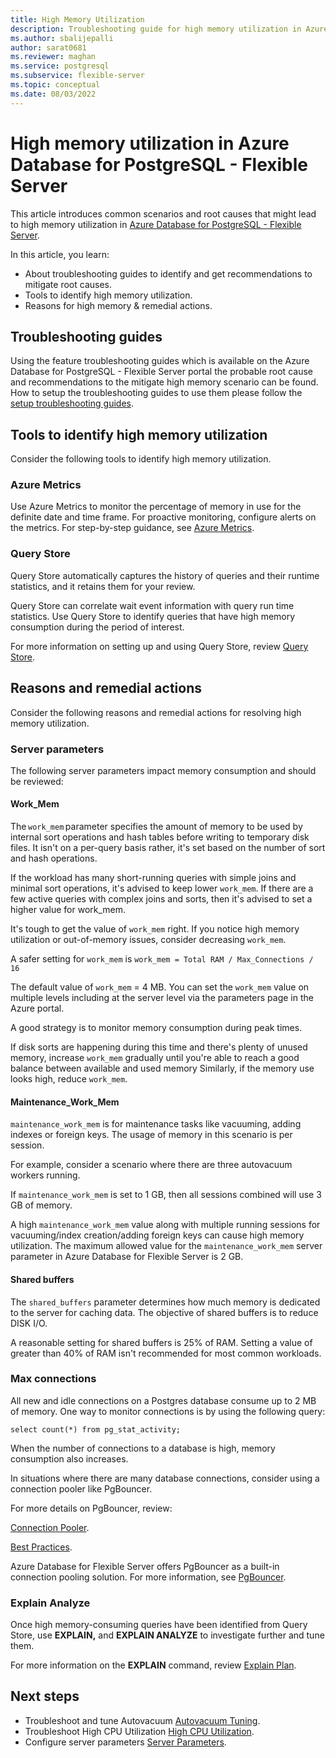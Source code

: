 ```yaml
---
title: High Memory Utilization
description: Troubleshooting guide for high memory utilization in Azure Database for PostgreSQL - Flexible Server
ms.author: sbalijepalli
author: sarat0681
ms.reviewer: maghan
ms.service: postgresql
ms.subservice: flexible-server
ms.topic: conceptual
ms.date: 08/03/2022
---
```


# High memory utilization in Azure Database for PostgreSQL - Flexible Server

This article introduces common scenarios and root causes that might lead to high memory utilization in [Azure Database for PostgreSQL - Flexible Server](overview.md). 

In this article, you learn: 

- About troubleshooting guides to identify and get recommendations to mitigate root causes.
- Tools to identify high memory utilization.
- Reasons for high memory & remedial actions.

## Troubleshooting guides

Using the feature troubleshooting guides which is available on the Azure Database for PostgreSQL - Flexible Server portal the probable root cause and recommendations to the mitigate high memory scenario can be found. How to setup the troubleshooting guides to use them please follow the [setup troubleshooting guides](how-to-troubleshooting-guides.md).

## Tools to identify high memory utilization 

Consider the following tools to identify high memory utilization. 

### Azure Metrics

Use Azure Metrics to monitor the percentage of memory in use for the definite date and time frame. 
For proactive monitoring, configure alerts on the metrics. For step-by-step guidance, see [Azure Metrics](./howto-alert-on-metrics.md).


### Query Store

Query Store automatically captures the history of queries and their runtime statistics, and it retains them for your review. 

Query Store can correlate wait event information with query run time statistics. Use Query Store to identify queries that have high memory consumption during the period of interest. 

For more information on setting up and using Query Store, review [Query Store](./concepts-query-store.md).

## Reasons and remedial actions

Consider the following reasons and remedial actions for resolving high memory utilization. 

### Server parameters

The following server parameters impact memory consumption and should be reviewed:

#### Work_Mem  

The `work_mem` parameter specifies the amount of memory to be used by internal sort operations and hash tables before writing to temporary disk files. It isn't on a per-query basis rather, it's set based on the number of sort and hash operations. 


If the workload has many short-running queries with simple joins and minimal sort operations, it's advised to keep lower `work_mem`. If there are a few active queries with complex joins and sorts, then it's advised to set a higher value for work_mem. 

It's tough to get the value of `work_mem` right.  If you notice high memory utilization or out-of-memory issues, consider decreasing `work_mem`. 

A safer setting for `work_mem` is `work_mem = Total RAM / Max_Connections / 16 `

The default value of `work_mem` = 4 MB. You can set the `work_mem` value on multiple levels including at the server level via the parameters page in the Azure portal. 

A good strategy is to monitor memory consumption during peak times. 

If disk sorts are happening during this time and there's plenty of unused memory, increase `work_mem` gradually until you're able to reach a good balance between available and used memory
Similarly, if the memory use looks high, reduce `work_mem`. 

#### Maintenance_Work_Mem 

`maintenance_work_mem` is for maintenance tasks like vacuuming, adding indexes or foreign keys. The usage of memory in this scenario is per session. 

For example, consider a scenario where there are three autovacuum workers running. 

If `maintenance_work_mem` is set to 1 GB, then all sessions combined will use 3 GB of memory.

A high `maintenance_work_mem` value along with multiple running sessions for vacuuming/index creation/adding foreign keys can cause high memory utilization. The maximum allowed value for the `maintenance_work_mem` server parameter in Azure Database for Flexible Server  is 2 GB.

#### Shared buffers 

The `shared_buffers` parameter determines how much memory is dedicated to the server for caching data. The objective of shared buffers is to reduce DISK I/O.

A reasonable setting for shared buffers is 25% of RAM. Setting a value of greater than 40% of RAM isn't recommended for most common workloads. 

### Max connections 

All new and idle connections on a Postgres database consume up to 2 MB of memory. One way to monitor connections is by using the following query: 

```postgresql
select count(*) from pg_stat_activity;
```

When the number of connections to a database is high, memory consumption also increases.

In situations where there are many database connections, consider using a connection pooler like PgBouncer.

For more details on PgBouncer, review:

[Connection Pooler](https://techcommunity.microsoft.com/t5/azure-database-for-postgresql/not-all-postgres-connection-pooling-is-equal/ba-p/825717).

[Best Practices](https://techcommunity.microsoft.com/t5/azure-database-for-postgresql/connection-handling-best-practice-with-postgresql/ba-p/790883).

Azure Database for Flexible Server offers PgBouncer as a built-in connection pooling solution. For more information, see [PgBouncer](./concepts-pgbouncer.md).

### Explain Analyze 

Once high memory-consuming queries have been identified from Query Store, use **EXPLAIN,** and **EXPLAIN ANALYZE** to investigate further and tune them.

For more information on the **EXPLAIN** command, review [Explain Plan](https://www.postgresql.org/docs/current/sql-explain.html).

## Next steps

- Troubleshoot and tune Autovacuum [Autovacuum Tuning](./how-to-autovacuum-tuning.md).
- Troubleshoot High CPU Utilization [High CPU Utilization](./how-to-high-cpu-utilization.md).
- Configure server parameters [Server Parameters](./howto-configure-server-parameters-using-portal.md).